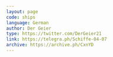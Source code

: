 ```yaml
---
layout: page
code: ships
language: German
author: Der Geier
type: https://twitter.com/DerGeier21
link: https://telegra.ph/Schiffe-04-07
archive: https://archive.ph/CxnYD
---
```

